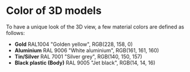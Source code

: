 # Color of 3D models

To have a unique look of the 3D view, a few material colors are defined as follows:

* **Gold** RAL1004 "Golden yellow", RGB(228, 158, 0)
* **Aluminium** RAL 9006 "White aluminium", RGB(161, 161, 160)
* **Tin/Silver** RAL 7001 "Silver grey", RGB(140, 150, 157)
* **Black plastic (Body)** RAL 9005 "Jet black", RGB(14, 14, 16)
